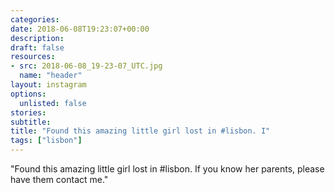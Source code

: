 ```yaml
---
categories:
date: 2018-06-08T19:23:07+00:00
description:
draft: false
resources:
- src: 2018-06-08_19-23-07_UTC.jpg
  name: "header"
layout: instagram
options:
  unlisted: false
stories:
subtitle:
title: "Found this amazing little girl lost in #lisbon. I"
tags: ["lisbon"]
---
```


"Found this amazing little girl lost in #lisbon. If you know her parents, please have them contact me."
